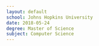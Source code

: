 ```yaml
---
layout: default
school: Johns Hopkins University
date: 2018-05-24
degree: Master of Science
subject: Computer Science
---
```

